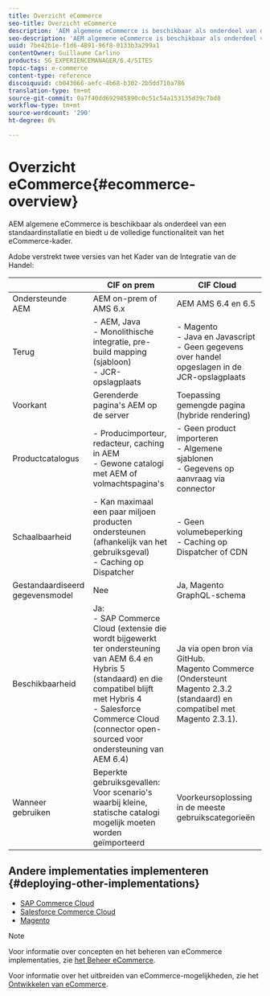 ```yaml
---
title: Overzicht eCommerce
seo-title: Overzicht eCommerce
description: 'AEM algemene eCommerce is beschikbaar als onderdeel van de standaardinstallatie en biedt u de volledige functionaliteit van het eCommerce-kader.  '
seo-description: 'AEM algemene eCommerce is beschikbaar als onderdeel van de standaardinstallatie en biedt u de volledige functionaliteit van het eCommerce-kader.  '
uuid: 7be42b1e-f1d6-4891-96f8-0133b3a299a1
contentOwner: Guillaume Carlino
products: SG_EXPERIENCEMANAGER/6.4/SITES
topic-tags: e-commerce
content-type: reference
discoiquuid: cb043066-aefc-4b68-b302-2b5dd710a786
translation-type: tm+mt
source-git-commit: 0a7f40dd692985890c0c51c54a153135d39c7bd8
workflow-type: tm+mt
source-wordcount: '290'
ht-degree: 0%

---
```



# Overzicht eCommerce{#ecommerce-overview}

AEM algemene eCommerce is beschikbaar als onderdeel van een standaardinstallatie en biedt u de volledige functionaliteit van het eCommerce-kader.

Adobe verstrekt twee versies van het Kader van de Integratie van de Handel:

|  | CIF on prem | CIF Cloud |
|-------------------------|--------------------------------------------------------------------------------------------------------------------------------------------------------------------------------------------------------|------------------------------------------------------------------------------------------------------------------------|
| Ondersteunde AEM | AEM on-prem of AMS 6.x | AEM AMS 6.4 en 6.5 |
| Terug | - AEM, Java <br> - Monolithische integratie, pre-build mapping (sjabloon)<br> - JCR-opslagplaats | - Magento <br>- Java en Javascript <br>- Geen gegevens over handel opgeslagen in de JCR-opslagplaats |
| Voorkant | Gerenderde pagina&#39;s AEM op de server | Toepassing gemengde pagina (hybride rendering) |
| Productcatalogus | - Producimporteur, redacteur, caching in AEM <br>- Gewone catalogi met AEM of volmachtspagina&#39;s | - Geen product importeren <br>- Algemene sjablonen <br>- Gegevens op aanvraag via connector |
| Schaalbaarheid | - Kan maximaal een paar miljoen producten ondersteunen (afhankelijk van het gebruiksgeval) <br> - Caching op Dispatcher | - Geen volumebeperking <br>- Caching op Dispatcher of CDN |
| Gestandaardiseerd gegevensmodel | Nee | Ja, Magento GraphQL-schema |
| Beschikbaarheid | Ja:<br> - SAP Commerce Cloud (extensie die wordt bijgewerkt ter ondersteuning van AEM 6.4 en Hybris 5 (standaard) en die compatibel blijft met Hybris 4 <br>- Salesforce Commerce Cloud (connector open-sourced voor ondersteuning van AEM 6.4) | Ja via open bron via GitHub. <br> Magento Commerce (Ondersteunt Magento 2.3.2 (standaard) en compatibel met Magento 2.3.1). |
| Wanneer gebruiken | Beperkte gebruiksgevallen: Voor scenario&#39;s waarbij kleine, statische catalogi mogelijk moeten worden geïmporteerd | Voorkeursoplossing in de meeste gebruikscategorieën |


## Andere implementaties implementeren {#deploying-other-implementations}

* [SAP Commerce Cloud](/help/sites-deploying/sap-commerce-cloud.md)
* [Salesforce Commerce Cloud](https://github.com/adobe/commerce-salesforce)
* [Magento](https://www.adobe.io/apis/experiencecloud/commerce-integration-framework/integrations.html#!AdobeDocs/commerce-cif-documentation/master/integrations/02-AEM-Magento.md)

>[!NOTE]
>
>Voor informatie over concepten en het beheren van eCommerce implementaties, zie [het Beheer eCommerce](/help/sites-administering/ecommerce.md).
>
>Voor informatie over het uitbreiden van eCommerce-mogelijkheden, zie het [Ontwikkelen van eCommerce](/help/sites-developing/ecommerce.md).

